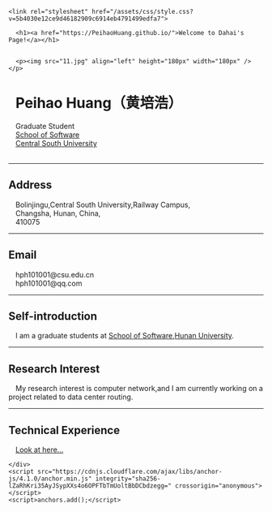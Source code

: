 
<html lang="en-US">
  <head>
    <meta charset="UTF-8">
    <meta http-equiv="X-UA-Compatible" content="IE=edge">
    <meta name="viewport" content="width=device-width, initial-scale=1">

<!-- Begin Jekyll SEO tag v2.5.0 -->
<title>Welcome to PeihaoHuang’s Page!</title>
<meta name="generator" content="Jekyll v3.7.4" />
<meta property="og:title" content="Welcome to PeihaoHuang’s Page!" />
<meta property="og:locale" content="en_US" />
<link rel="canonical" href="https://PeihaoHuang.github.io/" />
<meta property="og:url" content="https://PeihaoHuang.github.io/" />
<meta property="og:site_name" content="Welcome to PeihaoHuang’s Page!" />
<script type="application/ld+json">
{"headline":"Welcome to PeihaoHuang’s Page!","@type":"WebSite","url":"https://PeihaoHuang.github.io/","name":"Welcome to PeihaoHuang’s Page!","@context":"http://schema.org"}</script>
<!-- End Jekyll SEO tag -->

    <link rel="stylesheet" href="/assets/css/style.css?v=5b4030e12ce9d46182909c6914eb4791499edfa7">
  </head>
  <body>
    <div class="container-lg px-3 my-5 markdown-body">
      
      <h1><a href="https://PeihaoHuang.github.io/">Welcome to Dahai's Page!</a></h1>
      

      <p><img src="11.jpg" align="left" height="180px" width="180px" /></p>

<h1 id="Peihao-Huang黄培浩"> Peihao Huang（黄培浩）</h1>
<p> Graduate Student<br />
 <a href="http://software.csu.edu.cn/">School of Software </a><br />
 <a href="http://www.csu.edu.cn/">Central South University</a><br />
<br /></p>

<hr />
<h2 id="address">Address</h2>
<p> Bolinjingu,Central South University,Railway Campus,<br /> 
 Changsha, Hunan, China,<br /> 
 410075</p>

<hr />
<h2 id="email">Email</h2>
<p> hph101001@csu.edu.cn<br />
 hph101001@qq.com<br /></p>

<hr />
<h2 id="self-introduction">Self-introduction</h2>
<p> I am a graduate students at <a href="http://software.csu.edu.cn/">School of Software</a>,<a href="http://www.csu.edu.cn/">Hunan University</a>.</p>

<hr />
<h2 id="research-interest">Research Interest</h2>
<p> My research interest is computer network,and I am currently working on a project related to data center routing.<br /></p>

<hr />
<h2 id="technical-experience">Technical Experience</h2>
<p> <a href="/Technical%20experience.html">Look at here…</a><br /></p>


      
    </div>
    <script src="https://cdnjs.cloudflare.com/ajax/libs/anchor-js/4.1.0/anchor.min.js" integrity="sha256-lZaRhKri35AyJSypXXs4o6OPFTbTmUoltBbDCbdzegg=" crossorigin="anonymous"></script>
    <script>anchors.add();</script>
    
  </body>
</html>

